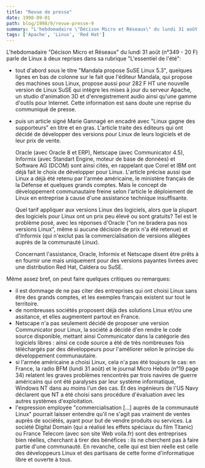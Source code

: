 ```yaml
---
title: "Revue de presse"
date: 1998-09-01
path: blog/1998/9/revue-presse-9
summary: "L'hebdomadaire \"Décison Micro et Réseaux\" du lundi 31 août (n°349 - 20 F) parle de Linux à deux reprises dans sa rubrique \"L'essentiel de l'été\": tout d'abord sous le titre \"Mandala propose SuSE Linux 5.3\", quelques lignes en bas de colonne sur le fait que l'éditeur Mandala, qui propose des machines sous Linux, propose aussi pour 282 F HT une nouvelle version de Linux SuSE qui intègre les mises à jour du serveur Apache, un studio d'animation 3D et d'enregistrement audio ainsi qu'une gamme d'outils pour Internet."
tags: ['Apache', 'Linux', 'Red Hat']
---
```


<P>
L'hebdomadaire "Décison Micro et Réseaux" du lundi 31 août (n°349 - 20
F) parle de Linux à deux reprises dans sa rubrique "L'essentiel de
l'été":
</P>

<UL>

<LI>tout d'abord sous le titre "Mandala propose SuSE Linux 5.3", quelques
lignes en bas de colonne sur le fait que l'éditeur Mandala, qui propose
des machines sous Linux, propose aussi pour 282 F HT une nouvelle
version de Linux SuSE qui intègre les mises à jour du serveur Apache, un
studio d'animation 3D et d'enregistrement audio ainsi qu'une gamme
d'outils pour Internet. Cette information est sans doute une reprise du
communiqué de presse.
<LI>
<P>puis un article signé Marie Gannagé en encadré avec "Linux gagne des
supporteurs" en titre et en gras. L'article traite des éditeurs qui ont
décidé de développer des versions pour Linux de leurs logiciels et de
leur prix de vente.
</P>

<P>
Oracle (avec Oracle 8 et ERP), Netscape (avec Communicator 4.5),
Informix (avec Standart Engine, moteur de base de données) et Software
AG (DCOM) sont ainsi cités, en rappelant que Corel et IBM ont déjà fait
le choix de développer pour Linux. L'article précise aussi que Linux a
déjà été retenu par l'armée américaine, le ministère français de la
Défense et quelques grands comptes. Mais le concept de développement
communautaire freine selon l'article le déploiement de Linux en
entreprise à cause d'une assistance technique insuffisante.
</P>

<P>
Quel tarif appliquer aux versions Linux des logiciels, alors que la
plupart des logiciels pour Linux ont un prix peu élevé ou sont gratuits?
Tel est le problème posé, avec les réponses d'Oracle ("on ne bradera
pas nos versions Linux", même si aucune décision de prix n'a été
retenue) et d'Informix (qui n'exclut pas la commercialisation de
versions allégées auprès de la communauté Linux).
</P>

<P>
Concernant l'assistance, Oracle, Informix et Netscape disent être prêts
à en fournir une mais uniquement pour des versions payantes livrées avec
une distribution Red Hat, Caldera ou SuSE.
</P>


</UL>

<P>
Même assez bref, on peut faire quelques critiques ou remarques:
</P>

<UL>

<LI>il est dommage de ne pas citer des entreprises qui ont choisi Linux
sans être des grands comptes, et les exemples français existent sur tout
le territoire.
<LI>de nombreuses sociétés proposent déjà des solutions Linux et/ou une
assitance, et elles augmentent partout en France.
<LI>Netscape n'a pas seulement décidé de proposer une version Communicator
pour Linux, la société a décidé d'en rendre le code source disponible,
mettant ainsi Communicator dans la catégorie des logiciels libres :
ainsi ce code source a été de très nombreuses fois téléchargés par des
développeurs pour l'améliorer selon le principe du développement
communautaire.
<LI>si l'armée américaine a choisi Linux, cela n'a pas été toujours le cas:
en France, la radio BFM (lundi 31 août) et le journal Micro Hebdo
(n°19 page 34) relatent les graves problèmes rencontrés par trois
navires de guerre américains qui ont été paralysés par leur système
informatique, Windows NT dans au moins l'un des cas. Et des ingénieurs
de l'US Navy déclarent que NT a été choisi sans procédure d'évaluation
avec les autres systèmes d'exploitation.
<LI>l'expression employée "commercialisation [...] auprès de la communauté
Linux" pourrait laisser entendre qu'il ne s'agit pas vraiment de ventes
auprès de sociétés, ayant pour but de vendre produits ou services. La
société Digital Domain (qui a réalisé les effets spéciaux du film
Titanic) ou France Telecom (avec son site Web voila.fr) sont des
entreprises bien réelles, cherchant à tirer des bénéfices : ils ne
cherchent pas à faire partie d'une communauté. En revanche, celle qui
est bien réelle est celle des développeurs Linux et des partisans de
cette forme d'informatique libre et ouverte à tous.
</UL>


